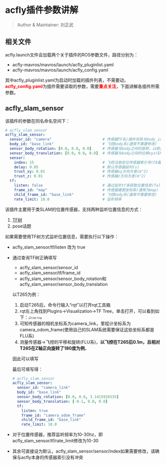 # acfly插件参数讲解

> Author & Maintainer: 刘正武

## 相关文件

acfly.launch文件会加载两个关于插件的ROS参数文件，路径分别为：

- acfly-mavros/mavros/launch/acfly_pluginlist.yaml
- acfly-mavros/mavros/launch/acfly_config.yaml

其中acfly_pluginlist.yaml为启动时加载的插件列表，不需要动，<strong style="color:red;">acfly_config.yaml</strong>为插件需要读取的参数，需要<strong style="color:red;">重点关注</strong>，下面讲解各插件所需参数。

## acfly_slam_sensor

该插件的参数在同名命名空间下：

```yaml
# acfly_slam_sensor
acfly_slam_sensor:
  sensor_id: "camera"                       # 传感器TF名(插件将其与body_id之间建立静态tf)
  body_id: "base_link"                      # 飞控body系(通常不需要修改)
  sensor_body_rotation: [0.0, 0.0, 0.0]     # 传感器与body之间的旋转，以欧拉角rpy表示(ENU-FLU)
  sensor_body_translation: [0.0, 0.0, 0.0]  # 传感器与body之间的位移xyz(ENU-FLU)
  sensor:
    index: 15                               # 飞控注册定位传感器索引号(C9最高为16路)
    delay: 0.05                             # 默认传感器延时(s)
    trust_xy: 0.01                          # 传感器xy方向方差(m^2)
    trust_z: 0.01                           # 传感器z方向方差(m^2)
  tf:
    listen: false                           # 通过监听tf来获取位置信息(false则通过订阅来获取tf信息)
    frame_id: "map"                         # 传感器建图坐标系(通常为map)
    child_frame_id: "base_link"             # 飞控body系(通常不需要修改)
    rate_limit: 10.0                        # 监听频率
```

该插件主要用于类SLAM的位置传感器，支持两种监听位置信息的方式：

1. [TF树](http://wiki.ros.org/tf2)
2. pose话题

如果需要使用TF树方式监听位置信息，需要执行以下操作：

- acfly_slam_sensor/tf/listen 改为 true

- 通过查询TF树正确填写

  - acfly_slam_sensor/sensor_id
  - acfly_slam_sensor/tf/frame_id
  - acfly_slam_sensor/sensor_body_rotation和acfly_slam_sensor/sensor_body_translation

  以T265为例：

  1. 启动T265后，命令行输入“rqt”以打开rqt工具箱
  2. rqt左上角找到Plugins->Visualization->TF Tree，单击打开，可以看到如下：<img src="images/T265%20TF%E6%A0%91.png" alt="T265 TF树" style="zoom:50%;" />
  3. 可知传感器的相机坐标系为camera_link，里程计坐标系为camera_odom_frame(使用自己的SLAM系统需要保证这些坐标系都是FLU系)
  4. 测量传感器->飞控的平移和旋转(FLU系)，**以飞控在T265后0.1m，且相对T265在Z轴正向旋转了180度为例**。

  因此可以填写
  
  最后可填写得：
  
  ```yaml
  # acfly_slam_sensor
  acfly_slam_sensor:
    sensor_id: "camera_link"
    body_id: "base_link"
    sensor_body_rotation: [0.0, 0.0, 3.1415926535]
    sensor_body_translation: [-0.1, 0.0, 0.0]
    tf:
      listen: true
      frame_id: "camera_odom_frame"
      child_frame_id: "base_link"
      rate_limit: 10.0
  ```

- 对于位置传感器，推荐监听频率为10-30hz，即acfly_slam_sensor/tf/rate_limit修改为10-30
- 其余可直接设为默认，acfly_slam_sensor/sensor/index如果需要修改，请确保与acfly本身的传感器索引没有冲突